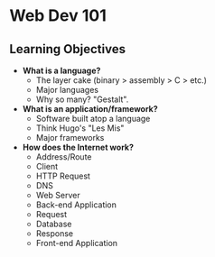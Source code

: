 # Web Dev 101

## Learning Objectives

- **What is a language?**
	- The layer cake (binary > assembly > C > etc.)
	- Major languages
	- Why so many? "Gestalt".
- **What is an application/framework?**
	- Software built atop a language
	- Think Hugo's "Les Mis"
	- Major frameworks
- **How does the Internet work?**
	- Address/Route
	- Client
	- HTTP Request
	- DNS
	- Web Server
	- Back-end Application
	- Request
	- Database
	- Response
	- Front-end Application